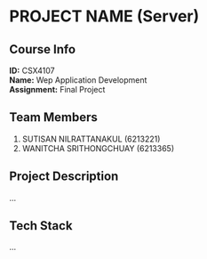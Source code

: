# PROJECT NAME (Server)

## Course Info
**ID:** CSX4107 <br />
**Name:** Wep Application Development <br />
**Assignment:** Final Project <br />

## Team Members
1. SUTISAN NILRATTANAKUL (6213221)
2. WANITCHA SRITHONGCHUAY (6213365)

## Project Description
...

## Tech Stack
...
